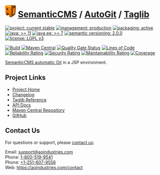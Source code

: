 # [<img src="ao-logo.png" alt="AO Logo" width="35" height="40">](https://github.com/aoindustries) [SemanticCMS](https://github.com/aoindustries/semanticcms) / [AutoGit](https://github.com/aoindustries/semanticcms-autogit) / [Taglib](https://github.com/aoindustries/semanticcms-autogit-taglib)

[![project: current stable](https://semanticcms.com/ao-badges/project-current-stable.svg)](https://aoindustries.com/life-cycle#project-current-stable)
[![management: production](https://semanticcms.com/ao-badges/management-production.svg)](https://aoindustries.com/life-cycle#management-production)
[![packaging: active](https://semanticcms.com/ao-badges/packaging-active.svg)](https://aoindustries.com/life-cycle#packaging-active)  
[![java: &gt;= 11](https://semanticcms.com/ao-badges/java-11.svg)](https://docs.oracle.com/en/java/javase/11/docs/api/)
[![java ee: &gt;= 7](https://semanticcms.com/ao-badges/javaee-7.svg)](https://docs.oracle.com/javaee/7/api/)
[![semantic versioning: 2.0.0](https://semanticcms.com/ao-badges/semver-2.0.0.svg)](http://semver.org/spec/v2.0.0.html)
[![license: LGPL v3](https://semanticcms.com/ao-badges/license-lgpl-3.0.svg)](https://www.gnu.org/licenses/lgpl-3.0)

[![Build](https://github.com/aoindustries/semanticcms-autogit-taglib/workflows/Build/badge.svg?branch=master)](https://github.com/aoindustries/semanticcms-autogit-taglib/actions?query=workflow%3ABuild)
[![Maven Central](https://maven-badges.herokuapp.com/maven-central/com.semanticcms/semanticcms-autogit-taglib/badge.svg)](https://maven-badges.herokuapp.com/maven-central/com.semanticcms/semanticcms-autogit-taglib)
[![Quality Gate Status](https://sonarcloud.io/api/project_badges/measure?branch=master&project=com.semanticcms%3Asemanticcms-autogit-taglib&metric=alert_status)](https://sonarcloud.io/dashboard?branch=master&id=com.semanticcms%3Asemanticcms-autogit-taglib)
[![Lines of Code](https://sonarcloud.io/api/project_badges/measure?branch=master&project=com.semanticcms%3Asemanticcms-autogit-taglib&metric=ncloc)](https://sonarcloud.io/component_measures?branch=master&id=com.semanticcms%3Asemanticcms-autogit-taglib&metric=ncloc)  
[![Reliability Rating](https://sonarcloud.io/api/project_badges/measure?branch=master&project=com.semanticcms%3Asemanticcms-autogit-taglib&metric=reliability_rating)](https://sonarcloud.io/component_measures?branch=master&id=com.semanticcms%3Asemanticcms-autogit-taglib&metric=Reliability)
[![Security Rating](https://sonarcloud.io/api/project_badges/measure?branch=master&project=com.semanticcms%3Asemanticcms-autogit-taglib&metric=security_rating)](https://sonarcloud.io/component_measures?branch=master&id=com.semanticcms%3Asemanticcms-autogit-taglib&metric=Security)
[![Maintainability Rating](https://sonarcloud.io/api/project_badges/measure?branch=master&project=com.semanticcms%3Asemanticcms-autogit-taglib&metric=sqale_rating)](https://sonarcloud.io/component_measures?branch=master&id=com.semanticcms%3Asemanticcms-autogit-taglib&metric=Maintainability)
[![Coverage](https://sonarcloud.io/api/project_badges/measure?branch=master&project=com.semanticcms%3Asemanticcms-autogit-taglib&metric=coverage)](https://sonarcloud.io/component_measures?branch=master&id=com.semanticcms%3Asemanticcms-autogit-taglib&metric=Coverage)

[SemanticCMS automatic Git](https://github.com/aoindustries/semanticcms-autogit) in a JSP environment.

## Project Links
* [Project Home](https://semanticcms.com/autogit/taglib/)
* [Changelog](https://semanticcms.com/autogit/taglib/changelog)
* [Taglib Reference](https://semanticcms.com/autogit/taglib/semanticcms-autogit.tld/)
* [API Docs](https://semanticcms.com/autogit/taglib/apidocs/)
* [Maven Central Repository](https://search.maven.org/artifact/com.semanticcms/semanticcms-autogit-taglib)
* [GitHub](https://github.com/aoindustries/semanticcms-autogit-taglib)

## Contact Us
For questions or support, please [contact us](https://aoindustries.com/contact):

Email: [support@aoindustries.com](mailto:support@aoindustries.com)  
Phone: [1-800-519-9541](tel:1-800-519-9541)  
Phone: [+1-251-607-9556](tel:+1-251-607-9556)  
Web: https://aoindustries.com/contact
